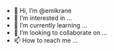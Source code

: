 - 👋 Hi, I’m @emikrane
- 👀 I’m interested in ...
- 🌱 I’m currently learning ...
- 💞️ I’m looking to collaborate on ...
- 📫 How to reach me ...

<!---
emikrane/emikrane is a ✨ special ✨ repository because its `README.md` (this file) appears on your GitHub profile.
You can click the Preview link to take a look at your changes.
--->
